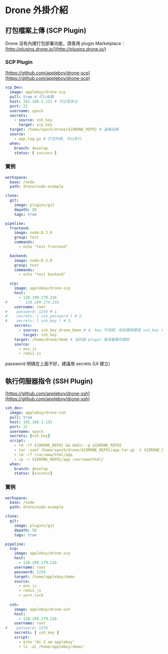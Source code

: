 # Drone 外掛介紹

## 打包檔案上傳 (SCP Plugin)

Drone 沒有內建打包部署功能，請善用 plugin
Marketplace：[http://plugins.drone.io/](http://plugins.drone.io/)

### SCP Plugin

[https://github.com/appleboy/drone-scp](https://github.com/appleboy/drone-scp)

```yaml
scp_Dev:
  image: appleboy/drone-scp
  pull: true # 可以省略
  host: 192.168.1.131 # 可以寫多台
  port: 22
  username: spock
  secrets:
    - source: ssh_key
      target: scp_key
  target: /home/spock/drone/${DRONE_REPO} # 遠端目錄
  source:
    - app.tag.gz # 打包列表，可以多行
  when:
    branch: develop
    status: [ success ]
```

### 實例

```yaml
workspace:
  base: /node
  path: drone/node-example

clone:
  git:
    image: plugins/git
    depath: 50
    tags: true

pipeline:
  frontend:
    image: node:8.3.0
    group: test
    commands:
      - echo "test frontend"

  backend:
    image: node:8.3.0
    group: test
    commands:
      - echo "test backend"

  scp:
    image: appleboy/drone-scp
    host:
      - 128.199.179.216
#      - 128.199.179.216
    username: root
#    password: 1234 # 1.
#    secrets: [ ssh_password ] # 2.
#    secrets: [ ssh_key ] # 3.
    secrets:
      - source: ssh_key_drone_Demo # 4. key 不同把，但目標得要是 ssh_key 命名
        target: ssh_key
    target: /home/drone/demo # 沒的話 plugin 會自動幫你建好
    source:
      - env.js
      - redis.js
```

password 明碼在上面不好，建議用 secrets (UI 建立)

## 執行伺服器指令 (SSH Plugin)

[https://github.com/appleboy/drone-ssh](https://github.com/appleboy/drone-ssh)

```yaml
ssh_dev:
  image: appleboy/drone-ssh
  pull: true
  host: 192.168.1.131
  port: 22
  username: spock
  secrets: [ssh_key]
  script:
    - rm -rf ${DRONE_REPO} && mkdir -p ${DRONE_REPO}
    - tar -zxmf /home/spock/drone/${DRONE_REPO}/app.tar.gz -C ${DRONE_REPO}
    - rm -rf /var/www/html/app
    - cp -r ${DRONE_REPO}/app /var/www/html/
  when:
    branch: develop
    status: [success]
```

### 實例

```yaml
workspace:
  base: /node
  path: drone/node-example

clone:
  git:
    image: plugins/git
    depath: 50
    tags: true

pipeline:
  scp:
    image: appleboy/drone-scp
    host:
      - 128.199.179.216
    username: root
    password: 1234
    target: /home/appleboy/demo
    source:
      - env.js
      - redis.js
      - yarn.lock
 
  ssh:
    image: appleboy/drone-ssh
    host:
      - 128.199.179.216
    username: root
#    password: 1234
    secrets: [ ssh_key ]
    script:
      - echo "Hi I am appleboy"
      - ls -al /home/appleboy/demo/
```